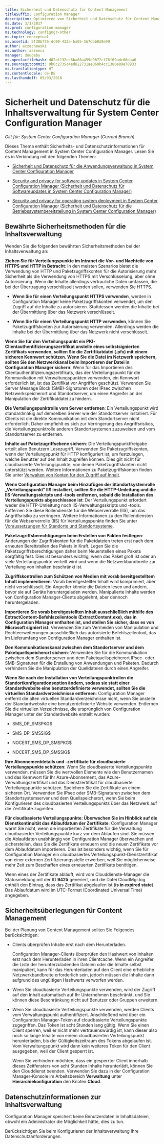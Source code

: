 ```yaml
---
title: Sicherheit und Datenschutz für Content Management
titleSuffix: Configuration Manager
description: Optimieren von Sicherheit und Datenschutz für Content Management in System Center Configuration Manager.
ms.date: 3/1/2017
ms.prod: configuration-manager
ms.technology: configmgr-other
ms.topic: conceptual
ms.assetid: 5f38b726-dc00-433a-ba05-5b7dbb0d8e99
author: aczechowski
ms.author: aaroncz
manager: dougeby
ms.openlocfilehash: d82af132cc6ba60a459d9872cf76f69adc00daa6
ms.sourcegitcommit: 0b0c2735c4ed822731ae069b4cc1380e89e78933
ms.translationtype: HT
ms.contentlocale: de-DE
ms.lasthandoff: 05/03/2018
---
```

# <a name="security-and-privacy-for-content-management-for-system-center-configuration-manager"></a>Sicherheit und Datenschutz für die Inhaltsverwaltung für System Center Configuration Manager

*Gilt für: System Center Configuration Manager (Current Branch)*

Dieses Thema enthält Sicherheits- und Datenschutzinformationen für Content Management in System Center Configuration Manager. Lesen Sie es in Verbindung mit den folgenden Themen:  

-   [Sicherheit und Datenschutz für die Anwendungsverwaltung in System Center Configuration Manager](../../../apps/plan-design/security-and-privacy-for-application-management.md)  

-   [Security and privacy for software updates in System Center Configuration Manager (Sicherheit und Datenschutz für Softwareupdates in System Center Configuration Manager)](/sccm/sum/plan-design/security-and-privacy-for-software-updates)  

-   [Security and privacy for operating system deployment in System Center Configuration Manager (Sicherheit und Datenschutz für die Betriebssystembereitstellung in System Center Configuration Manager)](../../../osd/plan-design/security-and-privacy-for-operating-system-deployment.md)  

##  <a name="BKMK_Security_ContentManagement"></a> Bewährte Sicherheitsmethoden für die Inhaltsverwaltung  
 Wenden Sie die folgenden bewährten Sicherheitsmethoden bei der Inhaltsverwaltung an:  

 **Ziehen Sie für Verteilungspunkte im Intranet die Vor- und Nachteile von HTTPS und HTTP in Betracht**: In den meisten Szenarios bietet die Verwendung von HTTP und Paketzugriffskonten für die Autorisierung mehr Sicherheit als die Verwendung von HTTPS mit Verschlüsselung, aber ohne Autorisierung. Wenn die Inhalte allerdings vertrauliche Daten umfassen, die bei der Übertragung verschlüsselt werden sollen, verwenden Sie HTTPS.  

-   **Wenn Sie für einen Verteilungspunkt HTTPS verwenden**, werden in Configuration Manager keine Paketzugriffskonten verwendet, um den Zugriff auf die Inhalte zu autorisieren. Stattdessen werden die Inhalte bei der Übermittlung über das Netzwerk verschlüsselt.  

-   **Wenn Sie für einen Verteilungspunkt HTTP verwenden**, können Sie Paketzugriffskonten zur Autorisierung verwenden. Allerdings werden die Inhalte bei der Übermittlung über das Netzwerk nicht verschlüsselt.  


**Wenn Sie für den Verteilungspunkt ein PKI-Clientauthentifizierungszertifikat anstelle eines selbstsignierten Zertifikats verwenden, sollten Sie die Zertifikatdatei (.pfx) mit einem sicheren Kennwort schützen. Wenn Sie die Datei im Netzwerk speichern, sollten Sie den Netzwerkkanal beim Importieren der Datei in Configuration Manager sichern**: Wenn für das Importieren des Clientauthentifizierungszertifikats, das der Verteilungspunkt für die Kommunikation mit Verwaltungspunkten verwenden, ein Kennwort erforderlich ist, ist das Zertifikat vor Angriffen geschützt. Verwenden Sie Server Message Block (SMB)-Signaturen oder IPsec zwischen Netzwerkspeicherort und Standortserver, um einen Angreifer an der Manipulation der Zertifikatdatei zu hindern.  

**Die Verteilungspunktrolle vom Server entfernen**: Ein Verteilungspunkt wird standardmäßig auf demselben Server wie der Standortserver installiert. Für Clients ist die direkte Kommunikation mit dem Standortserver nicht erforderlich. Daher empfiehlt es sich zur Verringerung des Angriffsrisikos, die Verteilungspunktrolle anderen Standortsystemen zuzuweisen und vom Standortserver zu entfernen.  

**Inhalte auf Paketzugriffsebene sichern**: Die Verteilungspunktfreigabe erteilt allen Benutzern Lesezugriff. Verwenden Sie Paketzugriffskonten, wenn der Verteilungspunkt für HTTP konfiguriert ist, um festzulegen, welche Benutzer auf den Inhalt zugreifen können. Dies gilt nicht für cloudbasierte Verteilungspunkte, von denen Paketzugriffskonten nicht unterstützt werden. Weitere Informationen zu Paketzugriffskonten finden Sie unter [Verwalten von Konten für den Zugriff auf Inhalt](../../../core/plan-design/hierarchy/manage-accounts-to-access-content.md).


**Wenn Configuration Manager beim Hinzufügen der Standortsystemrolle „Verteilungspunkt“ IIS installiert, sollten Sie die HTTP-Umleitung und die IIS-Verwaltungsskripts und -tools entfernen, sobald die Installation des Verteilungspunkts abgeschlossen ist**: Der Verteilungspunkt erfordert weder die HTTP-Umleitung noch IIS-Verwaltungsskripts und -tools. Entfernen Sie diese Rollendienste für die Webserverrolle (IIS), um das Angriffsrisiko zu verringern.  Weitere Informationen zu den Rollendiensten für die Webserverrolle (IIS) für Verteilungspunkte finden Sie unter [Voraussetzungen für Standorte und Standortsysteme](/sccm/core/plan-design/configs/site-and-site-system-prerequisites).  

**Paketzugriffsberechtigungen beim Erstellen von Pakten festlegen**: Änderungen der Zugriffskonten für die Paketdateien treten erst nach dem erneuten Bereitstellen des Pakets in Kraft. Legen Sie die Paketzugriffsberechtigungen daher beim Neuerstellen eines Pakets sorgfältig fest. Dies ist besonders wichtig, wenn das Paket groß ist oder an viele Verteilungspunkte verteilt wird und wenn die Netzwerkbandbreite zur Verteilung von Inhalten beschränkt ist.  

**Zugriffskontrollen zum Schützen von Medien mit vorab bereitgestelltem Inhalt implementieren**: Vorab bereitgestellter Inhalt wird komprimiert, aber nicht verschlüsselt. Ein Angreifer könnte die Dateien lesen und ändern, bevor sie auf Geräte heruntergeladen werden. Manipulierte Inhalte werden von Configuration Manager-Clients abgelehnt, aber dennoch heruntergeladen.  

**Importieren Sie vorab bereitgestellten Inhalt ausschließlich mithilfe des ExtractContent-Befehlszeilentools (ExtractContent.exe), das in Configuration Manager enthalten ist, und stellen Sie sicher, dass es von Microsoft signiert ist**: Verwenden Sie zum Vermeiden von Manipulation und Rechteerweiterungen ausschließlich das autorisierte Befehlszeilentool, das im Lieferumfang von Configuration Manager enthalten ist.  

**Den Kommunikationskanal zwischen dem Standortserver und dem Paketquellspeicherort sichern**: Verwenden Sie für die Kommunikation zwischen dem Standortserver und dem Paketquellspeicherort IPsec- oder SMB-Signaturen für die Erstellung von Anwendungen und Paketen. Dadurch verhindern Sie die Manipulation der Quelldateien durch einen Angreifer.  

**Wenn Sie nach der Installation von Verteilungspunktrollen die Standortkonfigurationsoption ändern, sodass sie statt einer Standardwebsite eine benutzerdefinierte verwendet, sollten Sie die virtuellen Standardverzeichnisse entfernen**: Configuration Manager entfernt die alten virtuellen Standardverzeichnisse nicht, wenn Sie anstelle der Standardwebsite eine benutzerdefinierte Website verwenden. Entfernen Sie die virtuellen Verzeichnisse, die ursprünglich von Configuration Manager unter der Standardwebsite erstellt wurden:  

-   SMS_DP_SMSPKG$  

-   SMS_DP_SMSSIG$  

-   NOCERT_SMS_DP_SMSPKG$  

-   NOCERT_SMS_DP_SMSSIG$  

**Ihre Abonnementdetails und -zertifikate für cloudbasierte Verteilungspunkte schützen**: Wenn Sie cloudbasierte Verteilungspunkte verwenden, müssen Sie die wertvollen Elemente wie den Benutzernamen und das Kennwort für Ihr Azure-Abonnement, das Azure-Verwaltungszertifikat und das Dienstzertifikat für cloudbasierte Verteilungspunkte schützen. Speichern Sie die Zertifikate an einem sicheren Ort. Verwenden Sie IPsec oder SMB-Signaturen zwischen dem Standortsystemserver und dem Quellspeicherort, wenn Sie beim Konfigurieren des cloudbasierten Verteilungspunkts über das Netzwerk auf die Zertifikate zugreifen.  

**Für cloudbasierte Verteilungspunkte: Überwachen Sie im Hinblick auf die Dienstkontinuität das Ablaufdatum der Zertifikate**: Configuration Manager warnt Sie nicht, wenn die importierten Zertifikate für die Verwaltung cloudbasierter Verteilungspunkte kurz vor dem Ablaufen sind. Sie müssen die Ablaufdaten unabhängig von Configuration Manager überwachen und sicherstellen, dass Sie die Zertifikate erneuern und die neuen Zertifikate vor dem Ablaufdatum importieren. Dies ist besonders wichtig, wenn Sie für Configuration Manager ein cloudbasiertes Verteilungspunkt-Dienstzertifikat von einer externen Zertifizierungsstelle erwerben, weil Sie möglicherweise mehr Zeit zum Beschaffen eines erneuerten Zertifikats benötigen.  

 Wenn eines der Zertifikate abläuft, wird vom Clouddienste-Manager die Statusmeldung mit der ID **9425** generiert, und die Datei CloudMgr.log enthält den Eintrag, dass das Zertifikat abgelaufen ist (**is in expired state**). Das Ablaufdatum wird im UTC-Format (Coordinated Universal Time) angegeben.  

## <a name="security-considerations-for-content-management"></a>Sicherheitsüberlegungen für Content Management  
Bei der Planung von Content Management sollten Sie Folgendes berücksichtigen:  

-   Clients überprüfen Inhalte erst nach dem Herunterladen.  

     Configuration Manager-Clients überprüfen den Hashwert von Inhalten erst nach dem Herunterladen in ihren Clientcache. Wenn ein Angreifer die Liste der herunterzuladenden Dateien oder die Inhalte selbst manipuliert, kann für das Herunterladen auf den Client eine erhebliche Netzwerkbandbreite erforderlich sein, jedoch müssen die Inhalte dann aufgrund des ungültigen Hashwerts verworfen werden.  

-   Wenn Sie cloudbasierte Verteilungspunkte verwenden, wird der Zugriff auf den Inhalt automatisch auf Ihr Unternehmen beschränkt, und Sie können diese Beschränkung nicht auf Benutzer oder Gruppen erweitern.  

-   Wenn Sie cloudbasierte Verteilungspunkte verwenden, werden Clients vom Verwaltungspunkt authentifiziert. Anschließend wird über ein Configuration Manager-Token auf cloudbasierte Verteilungspunkte zugegriffen. Das Token ist acht Stunden lang gültig. Wenn Sie einen Client sperren, weil er nicht mehr vertrauenswürdig ist, kann dieser also noch so lange Inhalte von einem cloudbasierten Verteilungspunkt herunterladen, bis der Gültigkeitszeitraum des Tokens abgelaufen ist. Vom Verwaltungspunkt wird dann kein weiteres Token für den Client ausgegeben, weil der Client gesperrt ist.  

     Wenn Sie verhindern möchten, dass ein gesperrter Client innerhalb dieses Zeitfensters von acht Stunden Inhalte herunterlädt, können Sie den Clouddienst beenden. Verwenden Sie dazu in der Configuration Manager-Konsole im Arbeitsbereich **Verwaltung** unter **Hierarchiekonfiguration** den Knoten **Cloud**.  

##  <a name="BKMK_Privacy_ContentManagement"></a> Datenschutzinformationen zur Inhaltsverwaltung  
 Configuration Manager speichert keine Benutzerdaten in Inhaltsdateien, obwohl ein Administrator die Möglichkeit hätte, dies zu tun.  

 Berücksichtigen Sie beim Konfigurieren der Inhaltsverwaltung Ihre Datenschutzanforderungen.  
